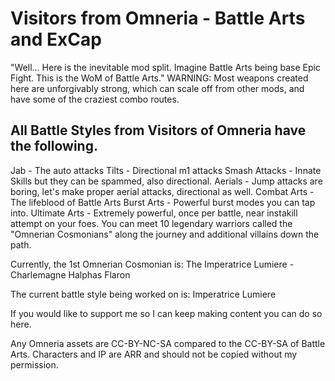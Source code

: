 # Visitors from Omneria - Battle Arts and ExCap

"Well... Here is the inevitable mod split. Imagine Battle Arts being base Epic Fight. This is the WoM of Battle Arts." 
WARNING: Most weapons created here are unforgivably strong, which can scale off from other mods, and have some of the craziest combo routes.

## All Battle Styles from Visitors of Omneria have the following.

Jab - The auto attacks
Tilts - Directional m1 attacks
Smash Attacks - Innate Skills but they can be spammed, also directional.
Aerials - Jump attacks are boring, let's make proper aerial attacks, directional as well.
Combat Arts - The lifeblood of Battle Arts
Burst Arts - Powerful burst modes you can tap into.
Ultimate Arts - Extremely powerful, once per battle, near instakill attempt on your foes.
You can meet 10 legendary warriors called the "Omnerian Cosmonians" along the journey and additional villains down the path.

Currently, the 1st Omnerian Cosmonian is: The Imperatrice Lumiere - Charlemagne Halphas Flaron

The current battle style being worked on is: Imperatrice Lumiere

If you would like to support me so I can keep making content you can do so here.

Any Omneria assets are CC-BY-NC-SA compared to the CC-BY-SA of Battle Arts. Characters and IP are ARR and should not be copied without my permission.
